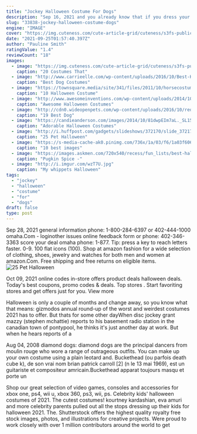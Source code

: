 ```yaml
---
title: "Jockey Halloween Costume For Dogs"
description: "Sep 16, 2021 and you already know that if you dress your pet up, you need to get on top of that costume right away before theyre all picked over. So if youre celebrating with your furry bestie this"
slug: "33838-jockey-halloween-costume-dogs"
engine: "IMAGE"
cover: "https://img.cuteness.com/cute-article-grid/cuteness/s3fs-public/1475530436253mceclip0.jpg"
date: "2021-09-25T01:57:40.397Z"
author: "Pauline Smith"
ratingValue: "1.4"
reviewCount: "18"
images:
  - image: "https://img.cuteness.com/cute-article-grid/cuteness/s3fs-public/1475530436253mceclip0.jpg"
    caption: "20 Costumes That"
  - image: "http://www.carrieelle.com/wp-content/uploads/2016/10/Best-Halloween-Costumes-for-Dogs.jpg"
    caption: "Best Dog Costumes"
  - image: "https://townsquare.media/site/341/files/2011/10/horsecostumes.png?w=600&h=0&zc=1&s=0&a=t&q=89"
    caption: "10 Halloween Costume"
  - image: "http://www.awesomeinventions.com/wp-content/uploads/2014/10/pet-halloween-costume-21.jpg"
    caption: "Awesome Halloween Costumes"
  - image: "http://cdn0.wideopenpets.com/wp-content/uploads/2016/10/red-riding-hood.jpg"
    caption: "19 Best Dog"
  - image: "https://candieanderson.com/images/2014/10/81dwpEIm7aL._SL1500_-565x832.jpg"
    caption: "Adorable Halloween Costumes"
  - image: "http://i.huffpost.com/gadgets/slideshows/372170/slide_372170_4315694_free.jpg"
    caption: "25 Pet Halloween"
  - image: "https://s-media-cache-ak0.pinimg.com/736x/1a/03/f6/1a03f6062d9716c8c4b1de2850af655a.jpg"
    caption: "10 best images"
  - image: "https://images.askmen.com/720x540/recess/fun_lists/best-halloween-pet-costumes-2015/5-1446220391.jpg"
    caption: "Pugkin Spice -"
  - image: "http://i.imgur.com/wzT7U.jpg"
    caption: "My whippets Halloween"
tags:
  - "jockey"
  - "halloween"
  - "costume"
  - "for"
  - "dogs"
draft: false
type: post
---
```


Sep 28, 2021 general information phone: 1-800-284-6397 or 402-444-1000 omaha.Com - loginother issues online feedback form or phone: 402-346-3363 score your deal omaha phone: 1-877. Tip: press a key to reach letters faster. 0-9. 100 flat icons (100). Shop at amazon fashion for a wide selection of clothing, shoes, jewelry and watches for both men and women at amazon.Com. Free shipping and free returns on eligible items.
![25 Pet Halloween](http://i.huffpost.com/gadgets/slideshows/372170/slide_372170_4315694_free.jpg "25 Pet Halloween")

Oct 09, 2021 online codes in-store offers product deals halloween deals. Today&#39;s best coupons, promo codes &amp; deals. Top stores . Start favoriting stores and get offers just for you. View more
<!--inArticleAds-->

<!--galleryOne-->

Halloween is only a couple of months and change away, so you know what that means: gizmodos annual round-up of the worst and weirdest costumes 2021 has to offer. But thats for some other dayWhen disc jockey grant mazzy (stephen mchattie) reports to his basement radio station in the canadian town of pontypool, he thinks it's just another day at work. But when he hears reports of a
<!--inArticleAds-->

<!--galleryTwo-->

Aug 04, 2008 diamond dogs: diamond dogs are the principal dancers from moulin rouge who wore a range of outrageous outfits. You can make up your own costume using a plain leotard and. Buckethead (ou parfois death cube k), de son vrai nom brian patrick carroll [2] (n le 13 mai 1969), est un guitariste et compositeur amricain.Buckethead apparat toujours masqu et porte un
<!--galleryThree-->

Shop our great selection of video games, consoles and accessories for xbox one, ps4, wii u, xbox 360, ps3, wii, ps. Celebrity kids' halloween costumes of 2021. The cutest costumes! kourtney kardashian, eva amuri and more celebrity parents pulled out all the stops dressing up their kids for halloween 2021. The. Shutterstock offers the highest quality royalty free stock images, photos, and illustrations for creative projects. Were proud to work closely with over 1 million contributors around the world to get